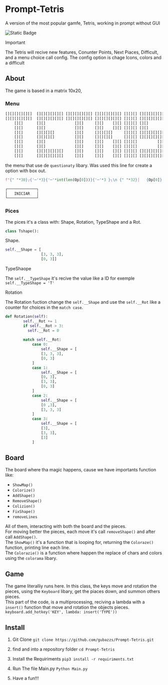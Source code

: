 # Prompt-Tetris

A version of the most popular gamfe, Tetris, working in prompt without GUI

![Static Badge](https://img.shields.io/badge/Development-Working?style=flat&logo=Development&label=Working&color=%23FF8C00)
> [!IMPORTANT]
> The Tetris will recive new features, Conunter Points, Next Piaces, Difficult, and a menu choice call config.
> The config option is chage Icons, colors and a difficult

## About
The game is based in a matrix 10x20, 
### Menu

```python
[][][][][][]  [][][][][][] [][][][][][] [][][][][][] [][][] [][][][][][]
[][][][][][]  [][][][][][] [][][][][][] [][][][][][] [][][] [][][][][][]
    [][]      [][]             [][]     [][]    [][] [][][] [][]        
    [][]      [][]             [][]     [][]    [][] [][][] [][]        
    [][]      [][][][]         [][]     [][][][]     [][][] [][][][][][]    
    [][]      [][][][]         [][]     [][][][]     [][][] [][][][][][]
    [][]      [][]             [][]     [][]    [][] [][][]         [][]
    [][]      [][]             [][]     [][]    [][] [][][]         [][]
    [][]      [][][][][][]     [][]     [][]    [][] [][][] [][][][][][]
    [][]      [][][][][][]     [][]     [][]    [][] [][][] [][][][][][]
```
the menu that use de `questionaty` libary.
Was used this line for create a option with box out.
```python
f"{" "*30}┌{'─'*3}{'─'*int(len(Op[0]))}{'─'*3 }┐\n {" "*32}│   {Op[0]}   │\n {" "*32}└{'─'*3}{'─'*int(len(Op[0]))}{'─'*3}┘"
```
```python
┌─────────────┐  
│   INICIAR   │  
└─────────────┘  
```
### Pices
The pices it's a class with: Shape, Rotation, TypeShape and a Rot.

```python
class Tshape():
```
Shape.
```python
self.__Shape = [
                [3, 3, 3],
                [0, 3]]
```

TypeShaope

The `self.__TypeShape` it's recive the value like a ID for exemple `self.__TypeShape = 'T'`

Rotation

The Rotation fuction change the `self.__Shape` and use the `self.__Rot` like a counter for choices in the `match case`.

```python
def Rotation(self):
        self.__Rot += 1
        if self.__Rot > 3:
          self.__Rot = 0
        
        match self.__Rot:
            case 0:
                self.__Shape = [
                [3, 3, 3],
                [0, 3]
            ]
            case 1:
                self.__Shape = [
                [0, 3],
                [3, 3],
                [0, 3]
            ]
            case 2:
                self.__Shape = [
                [0 ,3],
                [3, 3, 3]
            ]
            case 3:
                self.__Shape = [
                [3],
                [3, 3],
                [3]
            ]
```

## Board

The board where tha magic happens, cause we have importants function like:
- `ShowMap()`
- `Colorize()`
- `AddShape()`
- `RemoveShape()`
- `Colizion()`
- `FixShape()`
- `removeLines`

All of them, interacting with both the board and the pieces.  
For moving better the pieces, each move it's call `removeShape()` and after call `AddShape()`.  
The `ShowMap()` it's a function that is looping for, returning the `Coloraze()` function, printing line each line.  
The `Colorazie()` is a function where happen the replace of chars and colors using the `colorama` libary.  

## Game

The game literalliy runs here.
In this class, the keys move and rotation the pieces, using the `Keyboard` libary, get the piaces down, and summon others pieces.  
This part of the code, is a multiprocessing, reciving a lambda with a `insert()` function that move and rotation the objects pieces.   
`keyboard.add_hotkey('KEY', lambda: insert('TYPE'))`


## Install

1. Git Clone
   `git clone https://github.com/gubazzs/Prompt-Tetris.git`

2. find and into a repository folder
  `cd Prompt-Tetris`

4. Install the Requiriments
   `pip3 install -r requiriments.txt`
   
5. Run The file Main.py
   `Python Main.py`

6. Have  a fun!!! 



